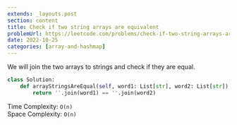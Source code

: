 ```yaml
---
extends: _layouts.post
section: content
title: Check if two string arrays are equivalent
problemUrl: https://leetcode.com/problems/check-if-two-string-arrays-are-equivalent/
date: 2022-10-25
categories: [array-and-hashmap]
---
```


We will join the two arrays to strings and check if they are equal.

```python
class Solution:
    def arrayStringsAreEqual(self, word1: List[str], word2: List[str]) -> bool:
        return ''.join(word1) == ''.join(word2)
```

Time Complexity: `O(n)` <br/>
Space Complexity: `O(n)`